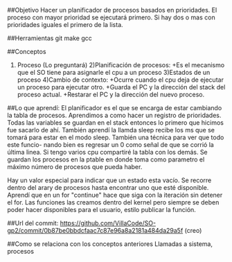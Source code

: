 ##Objetivo
Hacer un planificador de procesos basados en prioridades.
El proceso con mayor prioridad se ejecutará primero.
Si hay dos o mas con prioridades iguales el primero de la lista.

##Herramientas
git
make
gcc

##Conceptos
1) Proceso (Lo preguntará)
2)Planificación de procesos:
+Es el mecanismo que el SO tiene para asignarle el cpu a un proceso
3)Estados de un proceso
4)Cambio de contexto:
+Ocurre cuando el cpu deja de ejecutar un proceso para ejecutar otro.
+Guarda el PC y la dirección del stack del proceso actual.
+Restarar el PC y la dirección del nuevo proceso.


##Lo que aprendí:
El planificador es el que se encarga de estar cambiando la tabla de procesos. Aprendimos a como hacer un registro de
prioridades. Todas las variables se guardan en el stack entonces lo primero que hicimos fue sacarlo de ahí. También aprendí
la llamda sleep recibe los ms que se tomará para estar en el modo sleep. También una técnica para ver que todo este funcio-
nando bien es regresar un 0 como señal de que se corrió la última linea. Si tengo varios cpu compartiré la tabla con los demás.
Se guardan los procesos en la ptable en donde toma como parametro el máximo número de procesos que pueda haber. 

Hay un valor especial para indicar que un estado esta vacío. Se recorre dentro del arary de procesos hasta encontrar uno que 
esté disponible. Aprendí que en un for "continue" hace que siga con la iteración sin detener el for. Las funciones las creamos
dentro del kernel pero siempre se deben poder hacer disponibles para el usuario, estilo publicar la función.


##Url del commit:
https://github.com/VillaCode/SO-gp2/commit/0b87be0bbdcfaac7c87e96a8a2181a484da29a5f  (creo)

##Como se relaciona con los conceptos anteriores
Llamadas a sistema, procesos
